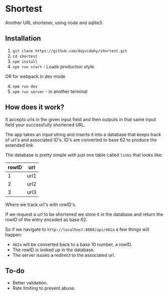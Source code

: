 # Shortest
Another URL shortener, using node and sqlite3.

## Installation
1. `git clone https://github.com/dayvidwhy/shortest.git`
2. `cd shortest`
3. `npm install`
4. `npm run start` - Loads production style.


OR for webpack in dev mode


4. `npm run dev`
5. `npm run server` - in another terminal

## How does it work?
It accepts urls in the given input field and then outputs in that same input field your successfully shortened URL. 

The app takes an input string and inserts it into a database that keeps track of url's and associated ID's. ID's are converted to base 62 to produce the extended link.  

The database is pretty simple with just one table called `links` that looks like:

| rowID | url             |
| ------|-----------------|
| 1     | url1            |
| 2     | url2            |
| 3     | url3            |

Where we track url's with rowID's.

If we request a url to be shortened we store it in the database and return the rowID of the entry encoded as base 62.

So if we navigate to `http://localhost:8080/api/462a` a few things will happen:

* `462a` will be converted back to a base 10 number, a rowID.
* The rowID is looked up in the database.
* The server issues a redirect to the associated url.

## To-do
* Better validation.
* Rate limiting to prevent abuse.
